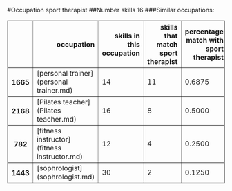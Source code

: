 #Occupation sport therapist
##Number skills 16
###Similar occupations:
<table border="1" class="dataframe">
  <thead>
    <tr style="text-align: right;">
      <th></th>
      <th>occupation</th>
      <th>skills in this occupation</th>
      <th>skills that match sport therapist</th>
      <th>percentage match with sport therapist</th>
      <th>skills not in sport therapist</th>
    </tr>
  </thead>
  <tbody>
    <tr>
      <th>1665</th>
      <td>[personal trainer](personal trainer.md)</td>
      <td>14</td>
      <td>11</td>
      <td>0.6875</td>
      <td>3</td>
    </tr>
    <tr>
      <th>2168</th>
      <td>[Pilates teacher](Pilates teacher.md)</td>
      <td>16</td>
      <td>8</td>
      <td>0.5000</td>
      <td>8</td>
    </tr>
    <tr>
      <th>782</th>
      <td>[fitness instructor](fitness instructor.md)</td>
      <td>12</td>
      <td>4</td>
      <td>0.2500</td>
      <td>8</td>
    </tr>
    <tr>
      <th>1443</th>
      <td>[sophrologist](sophrologist.md)</td>
      <td>30</td>
      <td>2</td>
      <td>0.1250</td>
      <td>28</td>
    </tr>
  </tbody>
</table>
